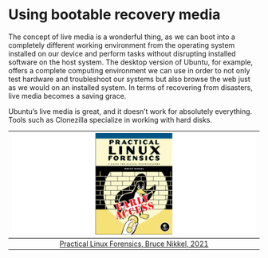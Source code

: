 # Using bootable recovery media

The concept of live media is a wonderful thing, as we can boot into a completely different working
environment from the operating system installed on our device and perform tasks without disrupting
installed software on the host system. The desktop version of Ubuntu, for example, offers a complete
computing environment we can use in order to not only test hardware and troubleshoot our systems
but also browse the web just as we would on an installed system. In terms of recovering from disasters, live media becomes a saving grace.

Ubuntu’s live media is great, and it doesn’t work for absolutely everything. Tools such as Clonezilla specialize in working with hard disks.

| ![Practical Linux Forensics](../../_static/images/linux-forensics-book.png) |
|:--:|
| [Practical Linux Forensics, Bruce Nikkel, 2021](https://nostarch.com/practical-linux-forensics) |

